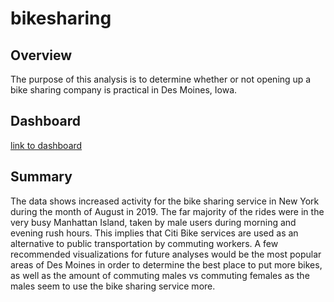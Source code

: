 # bikesharing

## Overview
The purpose of this analysis is to determine whether or not opening up a bike sharing company is practical in Des Moines, Iowa.
## Dashboard
[link to dashboard](https://public.tableau.com/views/BikesharingChallenge_16442874966230/Dashboard2?:language=en-US&publish=yes&:display_count=n&:origin=viz_share_link)
## Summary
The data shows increased activity for the bike sharing service in New York during the month of August in 2019.
The far majority of the rides were in the very busy Manhattan Island, taken by male users during morning and evening rush hours. This implies that Citi Bike services are used as an alternative to public transportation by commuting workers. A few recommended visualizations for future analyses would be the most popular areas of Des Moines in order to determine the best place to put more bikes, as well as the amount of commuting males vs commuting females as the males seem to use the bike sharing service more.
